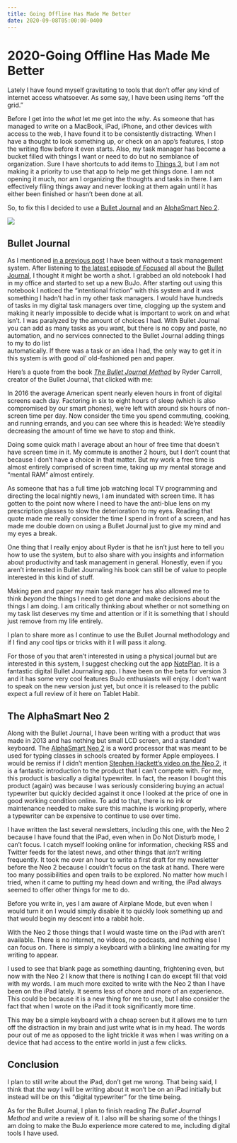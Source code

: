 ```yaml
---
title: Going Offline Has Made Me Better
date: 2020-09-08T05:00:00-0400
---
```


# 2020-Going Offline Has Made Me Better

Lately I have found myself gravitating to tools that don’t offer any kind of internet access whatsoever. As some say, I have been using items “off the grid.”

Before I get into the _what_ let me get into the _why_. As someone that has managed to write on a MacBook, iPad, iPhone, and other devices with access to the web, I have found it to be consistently distracting. When I have a thought to look something up, or check on an app’s features, I stop the writing flow before it even starts. Also, my task manager has become a bucket filled with things I want or need to do but no semblance of organization. Sure I have shortcuts to add items to [Things 3](https://culturedcode.com/things/), but I am not making it a priority to use that app to help me get things done. I am not opening it much, nor am I organizing the thoughts and tasks in there. I am effectively filing things away and never looking at them again until it has either been finished or hasn’t been done at all.

So, to fix this I decided to use a [Bullet Journal](https://bulletjournal.com/) and an [AlphaSmart Neo 2](https://en.m.wikipedia.org/wiki/AlphaSmart).

![](https://jeffperry.b-cdn.net/9101492104.jpg)

Bullet Journal
--------------

As I mentioned [in a previous post](https://tablethabit.substack.com/p/without-a-system) I have been without a task management system. After listening to [the latest episode of Focused](https://www.relay.fm/focused/107) all about the [Bullet Journal](https://bulletjournal.com/), I thought it might be worth a shot. I grabbed an old notebook I had in my office and started to set up a new BuJo. After starting out using this notebook I noticed the “intentional friction” with this system and it was something I hadn’t had in my other task managers. I would have hundreds of tasks in my digital task managers over time, clogging up the system and making it nearly impossible to decide what is important to work on and what isn’t. I was paralyzed by the amount of choices I had. With Bullet Journal you can add as many tasks as you want, but there is no copy and paste, no automation, and no services connected to the Bullet Journal adding things to my to do list  
automatically. If there was a task or an idea I had, the only way to get it in this system is with good ol’ old-fashioned pen and paper.

Here’s a quote from the book _[The Bullet Journal Method](https://bulletjournal.com/pages/book)_ by Ryder Carroll, creator of the Bullet Journal, that clicked with me:

In 2016 the average American spent nearly eleven hours in front of digital screens each day. Factoring in six to eight hours of sleep (which is also compromised by our smart phones), we’re left with around six hours of non-screen time per day. Now consider the time you spend commuting, cooking, and running errands, and you can see where this is headed: We’re steadily decreasing the amount of time we have to stop and think.

Doing some quick math I average about an hour of free time that doesn’t have screen time in it. My commute is another 2 hours, but I don’t count that because I don’t have a choice in that matter. But my work a free time is almost entirely comprised of screen time, taking up my mental storage and “mental RAM” almost entirely.

As someone that has a full time job watching local TV programming and directing the local nightly news, I am inundated with screen time. It has gotten to the point now where I need to have the anti-blue lens on my prescription glasses to slow the deterioration to my eyes. Reading that quote made me really consider the time I spend in front of a screen, and has made me double down on using a Bullet Journal just to give my mind and my eyes a break.

One thing that I really enjoy about Ryder is that he isn’t just here to tell you how to use the system, but to also share with you insights and information about productivity and task management in general. Honestly, even if you aren’t interested in Bullet Journaling his book can still be of value to people interested in this kind of stuff.

Making pen and paper my main task manager has also allowed me to think _beyond_ the things I need to get done and make decisions about the things I am doing. I am critically thinking about whether or not something on my task list deserves my time and attention or if it is something that I should just remove from my life entirely.

I plan to share more as I continue to use the Bullet Journal methodology and if I find any cool tips or tricks with it I will pass it along.

For those of you that aren’t interested in using a physical journal but are interested in this system, I suggest checking out the app [NotePlan](https://noteplan.co/). It is a fantastic digital Bullet Journaling app. I have been on the beta for version 3 and it has some very cool features BuJo enthusiasts will enjoy. I don’t want to speak on the new version just yet, but once it is released to the public expect a full review of it here on Tablet Habit.

The AlphaSmart Neo 2
--------------------

Along with the Bullet Journal, I have been writing with a product that was made in 2013 and has nothing but small LCD screen, and a standard keyboard. The [AlphaSmart Neo 2](https://en.m.wikipedia.org/wiki/AlphaSmart) is a word processor that was meant to be used for typing classes in schools created by former Apple employees. I would be remiss if I didn’t mention [Stephen Hackett’s video on the Neo 2](https://youtu.be/N_DeRSf8tWw), it is a fantastic introduction to the product that I can’t compete with. For me, this product is basically a digital typewriter. In fact, the reason I bought this product (again) was because I was seriously considering buying an actual typewriter but quickly decided against it once I looked at the price of one in good working condition online. To add to that, there is no ink or maintenance needed to make sure this machine is working properly, where a typewriter can be expensive to continue to use over time.

I have written the last several newsletters, including this one, with the Neo 2 because I have found that the iPad, even when in Do Not Disturb mode, I can’t focus. I catch myself looking online for information, checking RSS and Twitter feeds for the latest news, and other things that _isn’t_ writing frequently. It took me over an hour to write a first draft for my newsletter before the Neo 2 because I couldn’t focus on the task at hand. There were too many possibilities and open trails to be explored. No matter how much I tried, when it came to putting my head down and writing, the iPad always seemed to offer other things for me to do.

Before you write in, yes I am aware of Airplane Mode, but even when I would turn it on I would simply disable it to quickly look something up and that would begin my descent into a rabbit hole.

With the Neo 2 those things that I would waste time on the iPad with aren’t available. There is no internet, no videos, no podcasts, and nothing else I can focus on. There is simply a keyboard with a blinking line awaiting for my writing to appear.

I used to see that blank page as something daunting, frightening even, but now with the Neo 2 I know that there is nothing I can do except fill that void with my words. I am much more excited to write with the Neo 2 than I have been on the iPad lately. It seems less of chore and more of an experience. This could be because it is a new thing for me to use, but I also consider the fact that when I wrote on the iPad it took significantly more time.

This may be a simple keyboard with a cheap screen but it allows me to turn off the distraction in my brain and just write what is in my head. The words pour out of me as opposed to the light trickle it was when I was writing on a device that had access to the entire world in just a few clicks.

Conclusion
----------

I plan to still write about the iPad, don’t get me wrong. That being said, I think that _the way_ I will be writing about it won’t be on an iPad initially but instead will be on this “digital typewriter” for the time being.

As for the Bullet Journal, I plan to finish reading _The Bullet Journal Method_ and write a review of it. I also will be sharing some of the things I am doing to make the BuJo experience more catered to me, including digital tools I have used.